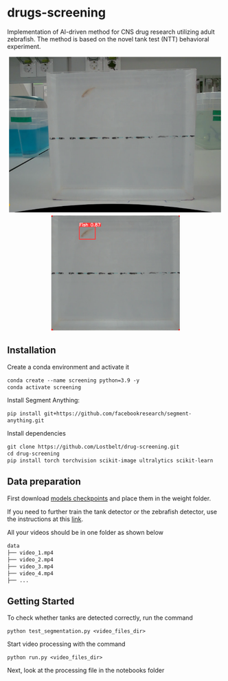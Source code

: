 # drugs-screening

Implementation of AI-driven method for CNS drug research utilizing adult zebrafish. The method is based on the novel tank test (NTT) behavioral experiment.

<div align="center">
  <img src="https://github.com/Lostbelt/drug-screening/blob/main/notebooks/Screenshot_2.png" width="500"/>
</div>

<div align="center">
  <img src="https://github.com/Lostbelt/drug-screening/blob/main/notebooks/Screenshot_1.png" width="300"/>
</div>

## Installation

Create a conda environment and activate it

```
conda create --name screening python=3.9 -y
conda activate screening
```

Install Segment Anything:

```
pip install git+https://github.com/facebookresearch/segment-anything.git
```


Install dependencies

```
git clone https://github.com/Lostbelt/drug-screening.git
cd drug-screening
pip install torch torchvision scikit-image ultralytics scikit-learn
```

## Data preparation

First download [models checkpoints](https://drive.google.com/drive/folders/1Ahy9nWQRqqwMCV9Di8jhIZyxUQmo5NaC?usp=sharing) and place them in the weight folder.

If you need to further train the tank detector or the zebrafish detector, use the instructions at this [link](https://docs.ultralytics.com/datasets/detect/#ultralytics-yolo-format).

All your videos should be in one folder as shown below

```
data
├── video_1.mp4
├── video_2.mp4
├── video_3.mp4
├── video_4.mp4
├── ...
```


## <a name="GettingStarted"></a>Getting Started

To check whether tanks are detected correctly, run the command

```
python test_segmentation.py <video_files_dir>
```

Start video processing with the command
```
python run.py <video_files_dir>
```

Next, look at the processing file in the notebooks folder

